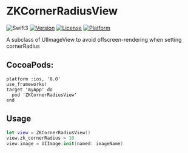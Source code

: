 # ZKCornerRadiusView
![Swift3](https://img.shields.io/badge/Swift-3.0-orange.svg?style=flat")
[![Version](https://img.shields.io/cocoapods/v/ZKCornerRadiusView.svg?style=flat)](http://cocoapods.org/pods/ZKCornerRadiusView)
[![License](https://img.shields.io/cocoapods/l/ZKCornerRadiusView.svg?style=flat)](http://cocoapods.org/pods/ZKCornerRadiusView)
[![Platform](https://img.shields.io/cocoapods/p/ZKCornerRadiusView.svg?style=flat)](http://cocoapods.org/pods/ZKCornerRadiusView)  

A subclass of UIImageView to avoid offscreen-rendering when setting cornerRadius

## CocoaPods:
```
platform :ios, '8.0'
use_frameworks!
target 'myApp' do
  pod 'ZKCornerRadiusView'
end
```

## Usage
```swift
let view = ZKCornerRadiusView()
view.zk_cornerRadius = 10
view.image = UIImage.init(named: imageName)
```
